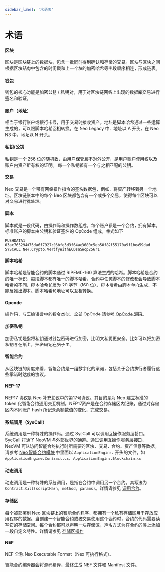 ```yaml
---
sidebar_label: '术语表'
---
```


# 术语

#### 区块

区块是区块链上的数据块，包含一批同时得到确认和存储的交易。区块与区块之间根据区块结构中包含的时间戳和上一个块的加密哈希等字段顺序相连，形成链表。

#### 钱包

钱包的核心功能是加密公钥 / 私钥对，用于对区块链网络上出现的数据库交易进行签名和验证。

#### 账户（地址）

相当于银行账户或银行卡号，用于交易时接收资产。地址是脚本哈希通过一些运算生成的，可以跟脚本哈希互相转换。在 Neo Legacy 中，地址以 A 开头，在 Neo N3 中，地址以 N 开头。 

#### 私钥/公钥

私钥是一个 256 位的随机数，由用户保管且不对外公开，是用户账户使用权以及账户内资产所有权的证明。 每一个私钥都有一个与之相匹配的公钥。

#### 交易

Neo 交易是一个带有网络操作指令的签名数据包，例如，将资产转移到另一个地址。区块链账本中的每个 Neo 区块都包含有一个或多个交易，使得每个区块可以对交易进行批处理。

#### 脚本

脚本就是一段代码，由操作码和操作数组成。每个账户都是一个合约，拥有脚本。标准账户的脚本由公钥和验证签名的 OpCode 组成，格式如下

```
PUSHDATA1 03ac765294075da6f7927c96bfe3d3f64ae3680c5eb50f82f55170a9f1bea59dad
SYSCALL Neo.Crypto.VerifyWithECDsaSecp256r1
```

#### 脚本哈希

脚本哈希是智能合约的脚本通过 RIPEMD-160 算法生成的哈希。脚本哈希是合约的唯一标识，每段脚本都有唯一的脚本哈希，合约中任何脚本的修改都会导致脚本哈希的不同。脚本哈希长度为 20 字节（160 位）。脚本哈希由脚本单向生成，不能反推出脚本。脚本哈希和地址可以互相转换。

#### Opcode

操作码，与汇编语言中的指令类似。全部 OpCode 请参考 [OpCode 源码](https://github.com/neo-project/neo-vm/blob/master/src/neo-vm/OpCode.cs)。

#### 加密私钥

加密私钥是指将私钥通过钱包密码进行加密，比明文私钥更安全。比如可以把加密私钥写在纸上，把密码记在脑子里。

#### 智能合约

从区块链的角度来看，智能合约是一组数字化的承诺，包括关于合约执行者履行这些承诺时达成的协议。

#### NEP-17

NEP17 协议是 Neo 补充协议中的第17号协议。其目的是为 Neo 建立标准的 token 化智能合约通用交互机制。NEP17资产是在合约存储区内记账，通过对存储区内不同账户 hash 所记录余额数值的变化，完成交易。

#### 系统调用（SysCall）

系统调用是一种特殊的操作码。通过 SycCall 可以调用互操作服务层接口。 SycCall 打通了 NeoVM 与外部世界的通道。通过调用互操作服务层接口， NeoVM 可以访问智能合约执行时所需要的区块、交易、合约、资产信息等数据。请参考 [Neo 智能合约模块](https://github.com/neo-project/neo/tree/master/src/neo/SmartContract) 中里面以 `ApplicationEngine.` 开头的文件，如 `ApplicationEngine.Contract.cs`、`ApplicationEngine.Blockchain.cs`

#### 动态调用

动态调用是一种特殊的系统调用，是指在合约中调用另一个合约。其写法为 `Contract.Call(scriptHash, method, params)`。详情请参见 [调用合约](reference/scapi/framework/services/Contract/Call.md)。

#### 存储区

每个被部署到 Neo 区块链上的智能合约程序，都拥有一个私有存储区用于存放应用程序的数据。当创建一个智能合约或者交易使用这个合约时，合约的代码需要读写它的存储空间。每个合约都可以声明一块存储区，声名方式为在合约的类上添加一段自定义特性。详情请参见 [存储区操作](reference/scapi/framework/services/storage.md)

#### NEF

NEF 全称 Neo Executable Format（Neo 可执行格式）。

智能合约编译器会将源码编译，最终生成 NEF 文件和 Manifest 文件。

